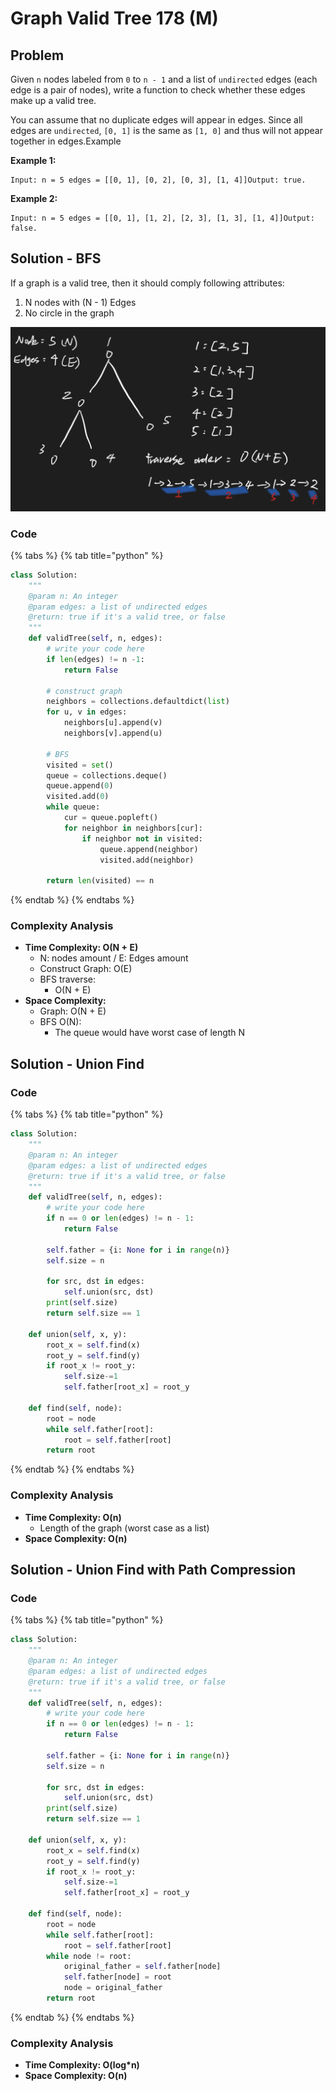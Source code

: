 # Graph Valid Tree 178 (M)

## Problem

Given `n` nodes labeled from `0` to `n - 1` and a list of `undirected` edges (each edge is a pair of nodes), write a function to check whether these edges make up a valid tree.

You can assume that no duplicate edges will appear in edges. Since all edges are `undirected`, `[0, 1]` is the same as `[1, 0]` and thus will not appear together in edges.Example

**Example 1:**

```
Input: n = 5 edges = [[0, 1], [0, 2], [0, 3], [1, 4]]Output: true.
```

**Example 2:**

```
Input: n = 5 edges = [[0, 1], [1, 2], [2, 3], [1, 3], [1, 4]]Output: false.
```

## Solution - BFS

If a graph is a valid tree, then it should comply following attributes:

1. N nodes with (N - 1) Edges
2. No circle in the graph&#x20;

![](<../../.gitbook/assets/Screen Shot 2021-06-09 at 11.08.20 AM.png>)

### Code

{% tabs %}
{% tab title="python" %}
```python
class Solution:
    """
    @param n: An integer
    @param edges: a list of undirected edges
    @return: true if it's a valid tree, or false
    """
    def validTree(self, n, edges):
        # write your code here
        if len(edges) != n -1:
            return False

        # construct graph
        neighbors = collections.defaultdict(list)
        for u, v in edges:
            neighbors[u].append(v)
            neighbors[v].append(u)
        
        # BFS
        visited = set()
        queue = collections.deque()
        queue.append(0)
        visited.add(0)
        while queue:
            cur = queue.popleft()
            for neighbor in neighbors[cur]:
                if neighbor not in visited:
                    queue.append(neighbor)
                    visited.add(neighbor)
        
        return len(visited) == n
```
{% endtab %}
{% endtabs %}

### Complexity Analysis

* **Time Complexity: O(N + E)**
  * N: nodes amount / E: Edges amount
  * Construct Graph: O(E)
  * BFS traverse:
    * O(N + E)
* **Space Complexity:**&#x20;
  * Graph: O(N + E)
  * BFS O(N):
    * The queue would have worst case of length N

## Solution - Union Find

### Code

{% tabs %}
{% tab title="python" %}
```python
class Solution:
    """
    @param n: An integer
    @param edges: a list of undirected edges
    @return: true if it's a valid tree, or false
    """
    def validTree(self, n, edges):
        # write your code here
        if n == 0 or len(edges) != n - 1:
            return False
        
        self.father = {i: None for i in range(n)}
        self.size = n
        
        for src, dst in edges:
            self.union(src, dst)
        print(self.size)
        return self.size == 1        

    def union(self, x, y):
        root_x = self.find(x)
        root_y = self.find(y)
        if root_x != root_y:
            self.size-=1
            self.father[root_x] = root_y
    
    def find(self, node):
        root = node
        while self.father[root]:
            root = self.father[root]
        return root
```
{% endtab %}
{% endtabs %}

### Complexity Analysis

* **Time Complexity: O(n)**
  * Length of the graph (worst case as a list)
* **Space Complexity: O(n)**

## Solution - Union Find with Path Compression

### Code

{% tabs %}
{% tab title="python" %}
```python
class Solution:
    """
    @param n: An integer
    @param edges: a list of undirected edges
    @return: true if it's a valid tree, or false
    """
    def validTree(self, n, edges):
        # write your code here
        if n == 0 or len(edges) != n - 1:
            return False
        
        self.father = {i: None for i in range(n)}
        self.size = n
        
        for src, dst in edges:
            self.union(src, dst)
        print(self.size)
        return self.size == 1        

    def union(self, x, y):
        root_x = self.find(x)
        root_y = self.find(y)
        if root_x != root_y:
            self.size-=1
            self.father[root_x] = root_y
        
    def find(self, node):
        root = node
        while self.father[root]:
            root = self.father[root]
        while node != root:
            original_father = self.father[node]
            self.father[node] = root
            node = original_father
        return root
```
{% endtab %}
{% endtabs %}

### Complexity Analysis

* **Time Complexity: O(log\*n)**
* **Space Complexity: O(n)**
